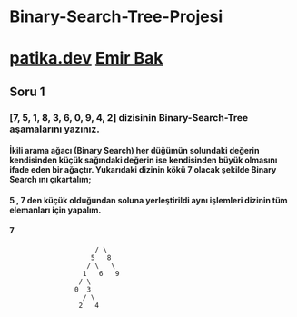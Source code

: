 # Binary-Search-Tree-Projesi
# [patika.dev](https://www.patika.dev/tr)  [Emir Bak](https://app.patika.dev/horror)



## Soru 1 

### [7, 5, 1, 8, 3, 6, 0, 9, 4, 2] dizisinin Binary-Search-Tree aşamalarını yazınız.

#### İkili arama ağacı (Binary Search) her düğümün solundaki değerin kendisinden küçük sağındaki değerin ise kendisinden büyük olmasını ifade eden bir ağaçtır. Yukarıdaki dizinin kökü 7 olacak şekilde Binary Search ını çıkartalım; 

#### 5 , 7 den küçük olduğundan soluna yerleştirildi aynı işlemleri dizinin tüm elemanları için yapalım.

####                      7           
                         / \
                        5   8
                       / \   \
                      1   6   9
                     / \
                    0  3
                      / \
                     2   4
